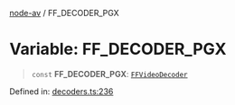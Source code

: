 [node-av](../globals.md) / FF\_DECODER\_PGX

# Variable: FF\_DECODER\_PGX

> `const` **FF\_DECODER\_PGX**: [`FFVideoDecoder`](../type-aliases/FFVideoDecoder.md)

Defined in: [decoders.ts:236](https://github.com/seydx/av/blob/f8631fc881b394300b1479f511d55cf1c370a87f/src/constants/decoders.ts#L236)
